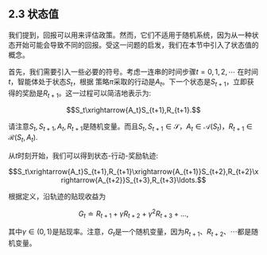 ## 2.3 状态值

我们提到，回报可以用来评估政策。然而，它们不适用于随机系统，因为从一种状态开始可能会导致不同的回报。受这一问题的启发，我们在本节中引入了状态值的概念。

首先，我们需要引入一些必要的符号。考虑一连串的时间步骤$t = 0, 1, 2,\cdots$ 在时间$t$，智能体处于状态$S_t$，根据
策略$\pi$采取的行动是$A_t$。下一个状态是$S_{t+1}$，立即获得的奖励是$R_{t+1}$。这一过程可以简洁地表示为: 

$$S_t\xrightarrow{A_t}S_{t+1},R_{t+1}.$$

请注意$S_{t},S_{t+1},A_{t},R_{t+1}$是随机变量。而且$S_t,S_{t+1}\in \mathcal{S}，A_t\in \mathcal{A}(S_t)，R_{t+1}\in \mathcal{R}(S_t,A_t).$

从$t$时刻开始，我们可以得到状态-行动-奖励轨迹:

$$S_t\xrightarrow{A_t}S_{t+1},R_{t+1}\xrightarrow{A_{t+1}}S_{t+2},R_{t+2}\xrightarrow{A_{t+2}}S_{t+3},R_{t+3}\ldots.$$

根据定义，沿轨迹的贴现收益为

$$G_t\doteq R_{t+1}+\gamma R_{t+2}+\gamma^2R_{t+3}+\ldots,$$

其中$\gamma \in (0,1)$是贴现率。注意，$G_t$是一个随机变量，因为$R_{t+1}、R_{t+2}、\cdots$都是随机变量。
